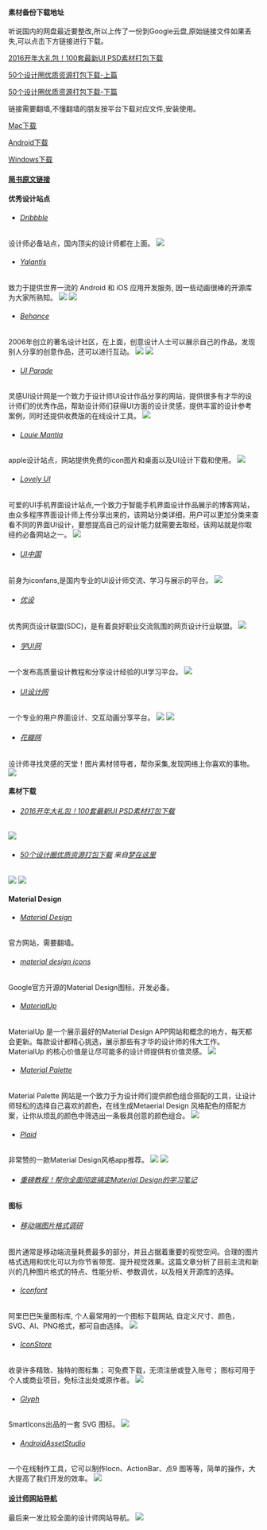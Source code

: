 
#### 素材备份下载地址
听说国内的网盘最近要整改,所以上传了一份到Google云盘,原始链接文件如果丢失,可以点击下方链接进行下载。

[2016开年大礼包！100套最新UI PSD素材打包下载](https://drive.google.com/file/d/0B89YgSoKRhNVVllMOUFyaGJnYzg/view?usp=sharing)
 
[50个设计圈优质资源打包下载-上篇](https://drive.google.com/file/d/0B89YgSoKRhNVd0EyNVdFa0EtVnM/view?usp=sharing)
 
[50个设计圈优质资源打包下载-下篇](https://drive.google.com/file/d/0B89YgSoKRhNVWkxIMFZHMFJFc1k/view?usp=sharing)

链接需要翻墙,不懂翻墙的朋友按平台下载对应文件,安装使用。

[Mac下载](https://github.com/qyxxjd/UI-Design-Resources/blob/master/tools/lantern-installer-beta.dmg?raw=true)
 
[Android下载](https://github.com/qyxxjd/UI-Design-Resources/blob/master/tools/lantern-android-beta.apk?raw=true)
 
[Windows下载](https://github.com/qyxxjd/UI-Design-Resources/blob/master/tools/lantern-installer-beta.exe?raw=true)

#### [简书原文链接](http://www.jianshu.com/p/19ee6d325d88)
#### 优秀设计站点
- ###### [Dribbble](https://dribbble.com/LudmilaShevchenko#UI)
设计师必备站点，国内顶尖的设计师都在上面。
![](http://upload-images.jianshu.io/upload_images/1159778-208a4aa2edc8e3ac.png?imageMogr2/auto-orient/strip%7CimageView2/2/w/1240)

- ###### [Yalantis](https://github.com/Yalantis)
致力于提供世界一流的 Android 和 iOS 应用开发服务, 因一些动画很棒的开源库为大家所熟知。
![](http://upload-images.jianshu.io/upload_images/1159778-8f2e4f203f06ff85.gif?imageMogr2/auto-orient/strip)
![](http://upload-images.jianshu.io/upload_images/1159778-5074067c49f7c115.gif?imageMogr2/auto-orient/strip)

- ###### [Behance](https://www.behance.net/)
2006年创立的著名设计社区，在上面，创意设计人士可以展示自己的作品，发现别人分享的创意作品，还可以进行互动。
![](http://upload-images.jianshu.io/upload_images/1159778-3e6f41547ca57095.png?imageMogr2/auto-orient/strip%7CimageView2/2/w/1240)
![](http://upload-images.jianshu.io/upload_images/1159778-0ffbcc98c58b897e.png?imageMogr2/auto-orient/strip%7CimageView2/2/w/1240)

- ###### [UI Parade](http://www.uiparade.com/)
灵感UI设计网是一个致力于设计师UI设计作品分享的网站，提供很多有才华的设计师们的优秀作品，帮助设计师们获得UI方面的设计灵感，提供丰富的设计参考案例，同时还提供收费版的在线设计工具。
![](http://upload-images.jianshu.io/upload_images/1159778-d83c3d8af2d59a1a.png?imageMogr2/auto-orient/strip%7CimageView2/2/w/1240)

- ###### [Louie Mantia](http://louiemantia.com/)
apple设计站点，网站提供免费的icon图片和桌面以及UI设计下载和使用。
![](http://upload-images.jianshu.io/upload_images/1159778-66875ead8bd6cc3b.png?imageMogr2/auto-orient/strip%7CimageView2/2/w/1240)

- ###### [Lovely UI](http://www.lovelyui.com/tagged/home)
可爱的UI手机界面设计站点,一个致力于智能手机界面设计作品展示的博客网站，由众多程序界面设计师上传分享出来的，该网站分类详细，用户可以更加分类来查看不同的界面UI设计，要想提高自己的设计能力就需要去取经，该网站就是你取经的必备网站之一。
![](http://upload-images.jianshu.io/upload_images/1159778-fa995b64bc9f3e3a.png?imageMogr2/auto-orient/strip%7CimageView2/2/w/1240)

- ###### [UI中国](http://www.ui.cn/)
前身为iconfans,是国内专业的UI设计师交流、学习与展示的平台。
![](http://upload-images.jianshu.io/upload_images/1159778-817603703901afa3.png?imageMogr2/auto-orient/strip%7CimageView2/2/w/1240)

- ###### [优设](http://www.uisdc.com/tag/app%E8%AE%BE%E8%AE%A1)
优秀网页设计联盟(SDC)，是有着良好职业交流氛围的网页设计行业联盟。
![](http://upload-images.jianshu.io/upload_images/1159778-188cd8298026d9da.png?imageMogr2/auto-orient/strip%7CimageView2/2/w/1240)

- ###### [学UI网](http://app.xueui.cn/category/userprofiles)
一个发布高质量设计教程和分享设计经验的UI学习平台。
![](http://upload-images.jianshu.io/upload_images/1159778-f796bac22fbfbf8e.png?imageMogr2/auto-orient/strip%7CimageView2/2/w/1240)

- ###### [UI设计网](http://www.uisheji.com/250621.html/6)
一个专业的用户界面设计、交互动画分享平台。
![](http://upload-images.jianshu.io/upload_images/1159778-e41604fe56117fbe.gif?imageMogr2/auto-orient/strip)
![](http://upload-images.jianshu.io/upload_images/1159778-d52baa36ae254329.gif?imageMogr2/auto-orient/strip)

- ###### [花瓣网](http://huaban.com/)
设计师寻找灵感的天堂！图片素材领导者，帮你采集,发现网络上你喜欢的事物。
![](http://upload-images.jianshu.io/upload_images/1159778-ae3630e972ed8c0c.png?imageMogr2/auto-orient/strip%7CimageView2/2/w/1240)

#### 素材下载
- ###### [2016开年大礼包！100套最新UI PSD素材打包下载](http://www.uisdc.com/2016-100-daysui-psd?url_type=39&object_type=webpage&pos=1)
![](http://upload-images.jianshu.io/upload_images/1159778-1e0a3896ba631376.jpg?imageMogr2/auto-orient/strip%7CimageView2/2/w/1240)

- ###### [50个设计圈优质资源打包下载](https://linmi.cc/422)   来自[梦在这里](https://linmi.cc/)
![](http://upload-images.jianshu.io/upload_images/1159778-331287b7da269111.png?imageMogr2/auto-orient/strip%7CimageView2/2/w/1240)
![](http://upload-images.jianshu.io/upload_images/1159778-b14ae257cd5d6032.png?imageMogr2/auto-orient/strip%7CimageView2/2/w/1240)

#### Material Design
- ###### [Material Design](https://www.google.com/design/spec/material-design/introduction.html#)
 官方网站，需要翻墙。

- ###### [material design icons](https://github.com/google/material-design-icons)
Google官方开源的Material Design图标，开发必备。

- ###### [MaterialUp](http://www.materialup.com/)
MaterialUp 是一个展示最好的Material Design APP网站和概念的地方，每天都会更新。每款设计都精心挑选，展示那些有才华的设计师的伟大工作。 MaterialUp 的核心价值是让尽可能多的设计师提供有价值灵感。
![](http://upload-images.jianshu.io/upload_images/1159778-11518141097b0c57.png?imageMogr2/auto-orient/strip%7CimageView2/2/w/1240)

- ###### [Material Palette](http://www.materialpalette.com/blue/yellow)
Material Palette 网站是一个致力于为设计师们提供颜色组合搭配的工具，让设计师轻松的选择自己喜欢的颜色，在线生成Metaerial Design 风格配色的搭配方案，让你从烦乱的颜色中筛选出一条极具创意的颜色组合。
![](http://upload-images.jianshu.io/upload_images/1159778-c697936bc0369a93.png?imageMogr2/auto-orient/strip%7CimageView2/2/w/1240)

- ###### [Plaid](https://github.com/nickbutcher/plaid)
非常赞的一款Material Design风格app推荐。
![](http://upload-images.jianshu.io/upload_images/1159778-9c6a1fe2ff7b998e.png?imageMogr2/auto-orient/strip%7CimageView2/2/w/1240)
![](http://upload-images.jianshu.io/upload_images/1159778-fcb84e233df3bbde.png?imageMogr2/auto-orient/strip%7CimageView2/2/w/1240)

- ###### [重磅教程！帮你全面彻底搞定Material Design的学习笔记](http://www.uisdc.com/comprehensive-material-design-note)

#### 图标
- ###### [移动端图片格式调研](http://blog.ibireme.com/2015/11/02/mobile_image_benchmark/)
图片通常是移动端流量耗费最多的部分，并且占据着重要的视觉空间。合理的图片格式选用和优化可以为你节省带宽、提升视觉效果。这篇文章分析了目前主流和新兴的几种图片格式的特点、性能分析、参数调优，以及相关开源库的选择。

- ###### [Iconfont](http://www.iconfont.cn/)
阿里巴巴矢量图标库, 个人最常用的一个图标下载网站, 自定义尺寸、颜色，SVG、AI、PNG格式，都可自由选择。
![](http://upload-images.jianshu.io/upload_images/1159778-15c8115ca8014cd1.png?imageMogr2/auto-orient/strip%7CimageView2/2/w/1240)

- ###### [IconStore](http://iconstore.co/)
收录许多精致、独特的图标集；
可免费下载，无须注册或登入账号；
图标可用于个人或商业项目，免标注出处或原作者。
![](http://upload-images.jianshu.io/upload_images/1159778-5d052e1a7675b757.png?imageMogr2/auto-orient/strip%7CimageView2/2/w/1240)

- ###### [Glyph](http://glyph.smarticons.co/)
SmartIcons出品的一套 SVG 图标。
![](http://upload-images.jianshu.io/upload_images/1159778-57e644dbccc3d832.png?imageMogr2/auto-orient/strip%7CimageView2/2/w/1240)

- ###### [AndroidAssetStudio](http://romannurik.github.io/AndroidAssetStudio/index.html)
一个在线制作工具，它可以制作Iocn、ActionBar、点9 图等等，简单的操作，大大提高了我们开发的效率。
![](http://upload-images.jianshu.io/upload_images/1159778-cc958c269b33761c.png?imageMogr2/auto-orient/strip%7CimageView2/2/w/1240)

#### [设计师网站导航](http://hao.uisdc.com/)
最后来一发比较全面的设计师网站导航。
![](http://upload-images.jianshu.io/upload_images/1159778-a5b374993e45b7c7.png?imageMogr2/auto-orient/strip%7CimageView2/2/w/1240)